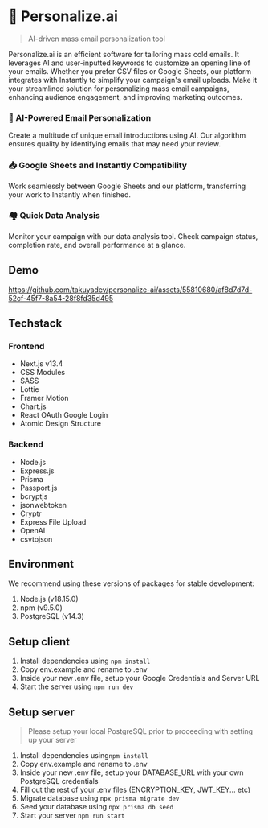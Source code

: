 # 🤖 Personalize.ai
> AI-driven mass email personalization tool

Personalize.ai is an efficient software for tailoring mass cold emails. It leverages AI and user-inputted keywords to customize an opening line of your emails. Whether you prefer CSV files or Google Sheets, our platform integrates with Instantly to simplify your campaign's email uploads. Make it your streamlined solution for personalizing mass email campaigns, enhancing audience engagement, and improving marketing outcomes.

### 📧 AI-Powered Email Personalization
Create a multitude of unique email introductions using AI. Our algorithm ensures quality by identifying emails that may need your review.

### 📥 Google Sheets and Instantly Compatibility
Work seamlessly between Google Sheets and our platform, transferring your work to Instantly when finished.

### 🏘️ Quick Data Analysis
Monitor your campaign with our data analysis tool. Check campaign status, completion rate, and overall performance at a glance.

## Demo
https://github.com/takuyadev/personalize-ai/assets/55810680/af8d7d7d-52cf-45f7-8a54-28f8fd35d495

## Techstack

### Frontend
- Next.js v13.4
- CSS Modules
- SASS
- Lottie
- Framer Motion
- Chart.js
- React OAuth Google Login
- Atomic Design Structure

### Backend
- Node.js
- Express.js
- Prisma
- Passport.js
- bcryptjs
- jsonwebtoken
- Cryptr
- Express File Upload
- OpenAI
- csvtojson

## Environment 
We recommend using these versions of packages for stable development:

1. Node.js (v18.15.0)
2. npm (v9.5.0)
3. PostgreSQL (v14.3)

## Setup client

1. Install dependencies using ```npm install ```
2. Copy env.example and rename to .env
3. Inside your new .env file, setup your Google Credentials and Server URL
4. Start the server using ```npm run dev```

## Setup server
> Please setup your local PostgreSQL prior to proceeding with setting up your server

1.  Install dependencies using```npm install``` 
2.  Copy env.example and rename to .env
3.  Inside your new .env file, setup your DATABASE_URL with your own PostgreSQL credentials
4.  Fill out the rest of your .env files (ENCRYPTION_KEY, JWT_KEY... etc)
5.  Migrate database using ```npx prisma migrate dev```
6.  Seed your database using ```npx prisma db seed```
7.  Start your server ```npm run start```
